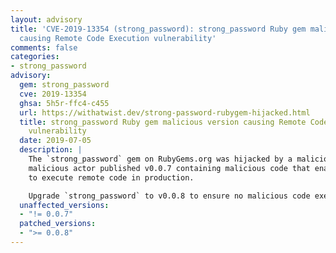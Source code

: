 ```yaml
---
layout: advisory
title: 'CVE-2019-13354 (strong_password): strong_password Ruby gem malicious version
  causing Remote Code Execution vulnerability'
comments: false
categories:
- strong_password
advisory:
  gem: strong_password
  cve: 2019-13354
  ghsa: 5h5r-ffc4-c455
  url: https://withatwist.dev/strong-password-rubygem-hijacked.html
  title: strong_password Ruby gem malicious version causing Remote Code Execution
    vulnerability
  date: 2019-07-05
  description: |
    The `strong_password` gem on RubyGems.org was hijacked by a malicious actor. The
    malicious actor published v0.0.7 containing malicious code that enables an attacker
    to execute remote code in production.

    Upgrade `strong_password` to v0.0.8 to ensure no malicious code execution is possible.
  unaffected_versions:
  - "!= 0.0.7"
  patched_versions:
  - ">= 0.0.8"
---
```

